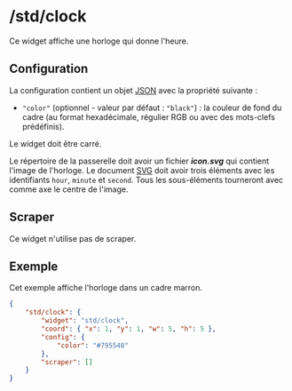 # /std/clock

Ce widget affiche une horloge qui donne l'heure.

## Configuration

La configuration contient un objet
[JSON](http://www.json.org "JavaScript Object Notation") avec la propriété
suivante :

- `"color"` (optionnel - valeur par défaut : `"black"`) : la couleur de fond du
  cadre (au format hexadécimale, régulier RGB ou avec des mots-clefs
  prédéfinis).

Le widget doit être carré.

Le répertoire de la passerelle doit avoir un fichier ***icon.svg*** qui contient
l'image de l'horloge. Le document [SVG](//www.w3.org/Graphics/SVG/) doit avoir
trois éléments avec les identifiants `hour`, `minute` et `second`. Tous les
sous-éléments tourneront avec comme axe le centre de l'image.

## Scraper

Ce widget n'utilise pas de scraper.

## Exemple

Cet exemple affiche l'horloge dans un cadre marron.

```JSON
{
    "std/clock": {
        "widget": "std/clock",
        "coord": { "x": 1, "y": 1, "w": 5, "h": 5 },
        "config": {
            "color": "#795548"
        },
        "scraper": []
    }
}
```

